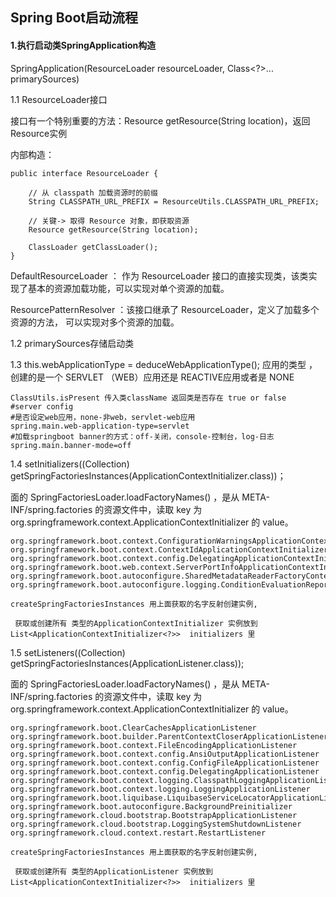 ## Spring Boot启动流程

#### 1.执行启动类SpringApplication构造

SpringApplication\(ResourceLoader resourceLoader, Class&lt;?&gt;... primarySources\)

1.1 ResourceLoader接口

接口有一个特别重要的方法：Resource getResource\(String location\)，返回Resource实例

内部构造：

```
public interface ResourceLoader {

    // 从 classpath 加载资源时的前缀
    String CLASSPATH_URL_PREFIX = ResourceUtils.CLASSPATH_URL_PREFIX;

    // 关键-> 取得 Resource 对象，即获取资源
    Resource getResource(String location);

    ClassLoader getClassLoader();
}
```

DefaultResourceLoader ： 作为 ResourceLoader 接口的直接实现类，该类实现了基本的资源加载功能，可以实现对单个资源的加载。

ResourcePatternResolver ：该接口继承了 ResourceLoader，定义了加载多个资源的方法， 可以实现对多个资源的加载。

1.2 primarySources存储启动类

1.3 this.webApplicationType = deduceWebApplicationType\(\);   应用的类型 ，创建的是一个 SERVLET （WEB）应用还是 REACTIVE应用或者是 NONE

```
ClassUtils.isPresent 传入类className 返回类是否存在 true or false
#server config
#是否设定web应用，none-非web，servlet-web应用
spring.main.web-application-type=servlet
#加载springboot banner的方式：off-关闭，console-控制台，log-日志
spring.main.banner-mode=off
```

1.4 setInitializers\(\(Collection\) getSpringFactoriesInstances\(ApplicationContextInitializer.class\)\)；

面的 SpringFactoriesLoader.loadFactoryNames\(\) ，是从 META-INF/spring.factories 的资源文件中，读取 key 为org.springframework.context.ApplicationContextInitializer 的 value。

```
org.springframework.boot.context.ConfigurationWarningsApplicationContextInitializer
org.springframework.boot.context.ContextIdApplicationContextInitializer
org.springframework.boot.context.config.DelegatingApplicationContextInitializer
org.springframework.boot.web.context.ServerPortInfoApplicationContextInitializer
org.springframework.boot.autoconfigure.SharedMetadataReaderFactoryContextInitializer
org.springframework.boot.autoconfigure.logging.ConditionEvaluationReportLoggingListener

createSpringFactoriesInstances 用上面获取的名字反射创建实例,

 获取或创建所有 类型的ApplicationContextInitializer 实例放到 List<ApplicationContextInitializer<?>>  initializers 里
```

1.5 setListeners\(\(Collection\) getSpringFactoriesInstances\(ApplicationListener.class\)\);

面的 SpringFactoriesLoader.loadFactoryNames\(\) ，是从 META-INF/spring.factories 的资源文件中，读取 key 为org.springframework.context.ApplicationContextInitializer 的 value。

```
org.springframework.boot.ClearCachesApplicationListener
org.springframework.boot.builder.ParentContextCloserApplicationListener
org.springframework.boot.context.FileEncodingApplicationListener
org.springframework.boot.context.config.AnsiOutputApplicationListener
org.springframework.boot.context.config.ConfigFileApplicationListener
org.springframework.boot.context.config.DelegatingApplicationListener
org.springframework.boot.context.logging.ClasspathLoggingApplicationListener
org.springframework.boot.context.logging.LoggingApplicationListener
org.springframework.boot.liquibase.LiquibaseServiceLocatorApplicationListener
org.springframework.boot.autoconfigure.BackgroundPreinitializer
org.springframework.cloud.bootstrap.BootstrapApplicationListener
org.springframework.cloud.bootstrap.LoggingSystemShutdownListener
org.springframework.cloud.context.restart.RestartListener

createSpringFactoriesInstances 用上面获取的名字反射创建实例,

 获取或创建所有 类型的ApplicationListener 实例放到 List<ApplicationContextInitializer<?>>  initializers 里
```



